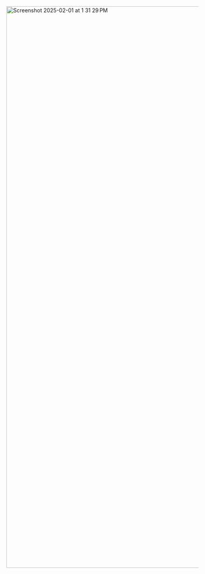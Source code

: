<img width="1470" alt="Screenshot 2025-02-01 at 1 31 29 PM" src="https://github.com/user-attachments/assets/d9dc5c2f-a895-4fc5-aef3-5b15e2cc8c66" />
